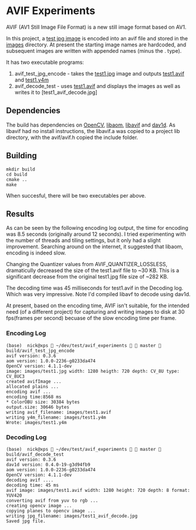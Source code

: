 # AVIF Experiments

AVIF (AV1 Still Image File Format) is a new still image format based on AV1. 

In this project, a [test jpg image](images/test1.jpg) is encoded into an avif file and stored in the [images](images/) directory. At present the starting image names are hardcoded, and subsequent images are written with appended names (minus the . type).  

It has two executable programs:
1. avif_test_jpg_encode - takes the [test1.jpg](images/test1.jpg) image and outputs [test1.avif](images/test1.avif) and [test1.y4m](images/test1.y4m)
2. avif_decode_test - uses [test1.avif](images/test.avif) and displays the images as well as writes it to [test1_avif_decode.jpg]

## Dependencies
The build has dependencies on [OpenCV](https://opencv.org), [libaom](https://aomedia.googlesource.com/aom/), [libavif](https://github.com/AOMediaCodec/libavif) and [dav1d](https://github.com/videolan/dav1d). As libavif had no install instructions, the libavif.a was copied to a project lib directory, with the avif/avif.h copied the include folder.

## Building
```
mkdir build
cd build
cmake ..
make
```

When succesful, there will be two executables per above.

## Results

As can be seen by the following encoding log output, the time for encoding was 8.5 seconds (originally around 12 seconds). I tried experimenting with the number of threads and tiling settings, but it only had a slight improvement. Searching around on the internet, it suggested that libaom, encoding is indeed slow. 

Changing the Quantizer values from AVIF_QUANTIZER_LOSSLESS, dramaticully decreased the size of the test1.avif file to ~30 KB. This is a significant decrease from the original test1.jpg file size of ~282 KB.

The decoding time was 45 milliseconds for test1.avif in the Decoding log. Which was very impressive. Note I'd compiled libavf to decode using dav1d.

At present, based on the encoding time, AVIF isn't suitable, for the intended need (of a different project) for capturing and writing images to disk at 30 fps(frames per second) becuase of the slow encoding time per frame.

### Encoding Log

```
(base)  nick@xps  ~/dev/test/avif_experiments   master  build/avif_test_jpg_encode
avif version: 0.3.6
aom version: 1.0.0-2236-g0233da474
OpenCV version: 4.1.1-dev
image: images/test1.jpg width: 1280 heigth: 720 depth: CV_8U type: CV_8UC3
created avifImage ... 
allocated plains ... 
encoding avif ... 
encoding time:8568 ms
* ColorOBU size: 30384 bytes
output.size: 30646 bytes
writing avif_filename: images/test1.avif
writing y4m_filename: images/test1.y4m
Wrote: images/test1.y4m
```

### Decoding Log

```
(base)  nick@xps  ~/dev/test/avif_experiments   master  build/avif_decode_test                                                  
avif version: 0.3.6
dav1d version: 0.4.0-19-g3d94fb9
aom version: 1.0.0-2236-g0233da474
OpenCV version: 4.1.1-dev
decoding avif .... 
decoding time: 45 ms
avif image: images/test1.avif width: 1280 height: 720 depth: 8 format: YUV420
converting avif from yuv to rgb ... 
creating opencv image ...
copying planes to opencv image ...
writing jpg_filename: images/test1_avif_decode.jpg
Saved jpg file.
```
